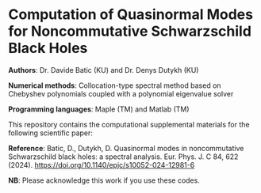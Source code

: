 # Computation of Quasinormal Modes for Noncommutative Schwarzschild Black Holes

**Authors**: Dr. Davide Batic (KU) and Dr. Denys Dutykh (KU)

**Numerical methods**: Collocation-type spectral method based on Chebyshev polynomials coupled with a polynomial eigenvalue solver

**Programming languages**: Maple (TM) and Matlab (TM)

This repository contains the computational supplemental materials for the following scientific paper:

**Reference**: Batic, D., Dutykh, D. Quasinormal modes in noncommutative Schwarzschild black holes: a spectral analysis. Eur. Phys. J. C 84, 622 (2024). https://doi.org/10.1140/epjc/s10052-024-12981-6

**NB**: Please acknowledge this work if you use these codes.
